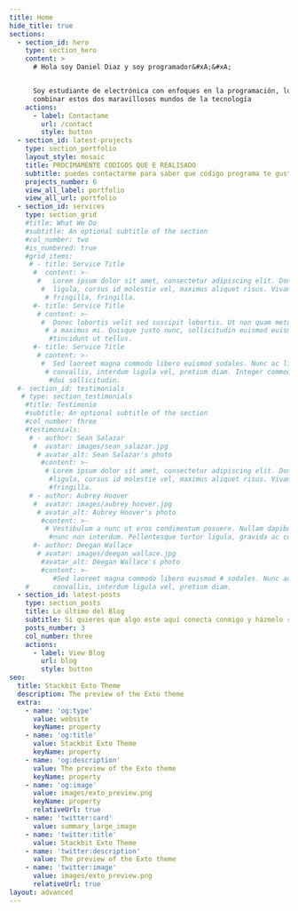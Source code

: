 ```yaml
---
title: Home
hide_title: true
sections:
  - section_id: hero
    type: section_hero
    content: >
      # Hola soy Daniel Diaz y soy programador&#xA;&#xA;


      Soy estudiante de electrónica con enfoques en la programación, logrando
      combinar estos dos maravillosos mundos de la tecnología
    actions:
      - label: Contactame
        url: /contact
        style: button
  - section_id: latest-projects
    type: section_portfolio
    layout_style: mosaic
    title: PROCIMAMENTE CODIGOS QUE E REALISADO
    subtitle: puedes contactarme para saber que código programa te gustaría ver
    projects_number: 6
    view_all_label: portfolio
    view_all_url: portfolio
  - section_id: services
    type: section_grid
    #title: What We Do
    #subtitle: An optional subtitle of the section
    #col_number: two
    #is_numbered: true
    #grid_items:
     # - title: Service Title
      #  content: >-
       #   Lorem ipsum dolor sit amet, consectetur adipiscing elit. Donec nisl
        #  ligula, cursus id molestie vel, maximus aliquet risus. Vivamus in nibh
         # fringilla, fringilla.
      #- title: Service Title
       # content: >-
        #  Donec lobortis velit sed suscipit lobortis. Ut non quam metus. Nullam
         # a maximus mi. Quisque justo nunc, sollicitudin euismod euismod at,
          #tincidunt ut tellus.
      #- title: Service Title
       # content: >-
        #  Sed laoreet magna commodo libero euismod sodales. Nunc ac libero
         # convallis, interdum ligula vel, pretium diam. Integer commodo sem at
          #dui sollicitudin.
  #- section_id: testimonials
   # type: section_testimonials
    #title: Testimonio
    #subtitle: An optional subtitle of the section
    #col_number: three
    #testimonials:
     # - author: Sean Salazar
      #  avatar: images/sean_salazar.jpg
       # avatar_alt: Sean Salazar's photo
        #content: >-
         # Lorem ipsum dolor sit amet, consectetur adipiscing elit. Donec nisl
          #ligula, cursus id molestie vel, maximus aliquet risus. Vivamus in nibh
          #fringilla.
     # - author: Aubrey Hoover
      #  avatar: images/aubrey_hoover.jpg
       # avatar_alt: Aubrey Hoover's photo
        #content: >-
         # Vestibulum a nunc ut eros condimentum posuere. Nullam dapibus quis
          #nunc non interdum. Pellentesque tortor ligula, gravida ac commodo eu.
      #- author: Deegan Wallace
       # avatar: images/deegan_wallace.jpg
        #avatar_alt: Deegan Wallace's photo
        #content: >-
           #Sed laoreet magna commodo libero euismod # sodales. Nunc ac libero
    #      convallis, interdum ligula vel, pretium diam.
  - section_id: latest-posts
    type: section_posts
    title: Lo último del Blog
    subtitle: Si quieres que algo este aquí conecta conmigo y házmelo saber
    posts_number: 3
    col_number: three
    actions:
      - label: View Blog
        url: blog
        style: button
seo:
  title: Stackbit Exto Theme
  description: The preview of the Exto theme
  extra:
    - name: 'og:type'
      value: website
      keyName: property
    - name: 'og:title'
      value: Stackbit Exto Theme
      keyName: property
    - name: 'og:description'
      value: The preview of the Exto theme
      keyName: property
    - name: 'og:image'
      value: images/exto_preview.png
      keyName: property
      relativeUrl: true
    - name: 'twitter:card'
      value: summary_large_image
    - name: 'twitter:title'
      value: Stackbit Exto Theme
    - name: 'twitter:description'
      value: The preview of the Exto theme
    - name: 'twitter:image'
      value: images/exto_preview.png
      relativeUrl: true
layout: advanced
---
```

